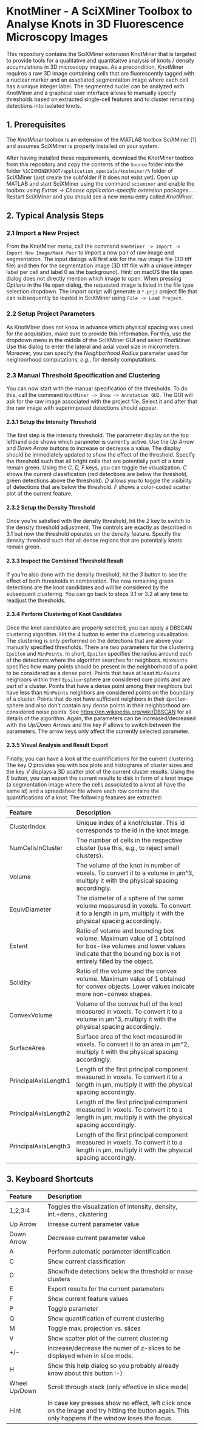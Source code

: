 # KnotMiner - A SciXMiner Toolbox to Analyse Knots in 3D Fluorescence Microscopy Images

This repository contains the SciXMiner extension KnotMiner that is targeted to provide tools for a qualitative and quantitaitve analysis of knots / density accumulations in 3D microscopy images. As a precondition, KnotMiner requires a raw 3D image containing cells that are fluorescently tagged with a nuclear marker and an assotiated segmentation image where each cell has a unique integer label. The segmented nuclei can be analyzed with KnotMiner and a graphical user interface allows to manually specify thresholds based on extracted single-cell features and to cluster remaining detections into isolated knots.

## 1. Prerequisites

The *KnotMiner* toolbox is an extension of the MATLAB toolbox SciXMiner [1] and assumes SciXMiner is properly installed on your system.

After having installed these requirements, download the *KnotMiner* toolbox from this repository and copy the contents of the `Source` folder into the folder `%SCIXMINERROOT/application_specials/knotminer/%` folder of SciXMiner (just create the subfolder if it does not exist yet). Open up MATLAB and start SciXMiner using the command `scixminer` and enable the toolbox using *Extras -> Choose application-specific extension packages...* . Restart SciXMiner and you should see a new menu entry called *KnotMiner*.

## 2. Typical Analysis Steps

### 2.1 Import a New Project
From the KnotMiner menu, call the command `KnotMiner -> Import -> Import New Image/Mask Pair` to import a new pair of raw image and segmentation. The input dialogs will first ask for the raw image file (3D tiff file) and then for the segmentation image (3D tiff file with a unique integer label per cell and label 0 as the background). Hint: on macOS the file open dialog does not directly mention which image to open. When pressing *Options* in the file open dialog, the requested image is listed in the file type selection dropdown. The import script will generate a `*.prjz` project file that can subsequently be loaded in SciXMiner using `File -> Load Project`.

### 2.2 Setup Project Parameters
As KnotMiner does not know in advance which physical spacing was used for the acquisition, make sure to provide this information. For this, use the dropdown menu in  the middle of the SciXMiner GUI and select *KnotMiner*. Use this dialog to enter the lateral and axial voxel size in micrometers. Moreover, you can specify the *Neighborhood Radius* parameter used for neighborhood computations, *e.g.*, for density computations.

### 2.3 Manual Threshold Specification and Clustering
You can now start with the manual specification of the thresholds. To do this, call the command `KnotMiner -> Show -> Annotation GUI`. The GUI will ask for the raw image associated with the project file. Select it and after that the raw image with superimposed detections should appear.

#### 2.3.1 Setup the Intensity Threshold
The first step is the intensity threshold. The parameter display on the top lefthand side shows which parameter is currently active. Use the *Up Arrow* and *Down Arrow* buttons to increase or decrease a value. The display should be immediately updated to show the effect of the threshold. Specify the threshold such that all bright cells that are potentially part of a knot remain green. Using the *C, D, F* keys, you can toggle the visualization. *C* shows the current classification (red detections are below the threshold, green detections above the threshold). *D* allows you to toggle the visibility of detections that are below the threshold. *F* shows a color-coded scatter plot of the current feature.

#### 2.3.2 Setup the Density Threshold
Once you're satisfied with the density threshold, hit the *2* key to switch to the density threshold adjustment. The controls are exactly as described in 3.1 but now the threshold operates on the density feature. Specify the density threshold such that all dense regions that are potentially knots remain green.

#### 2.3.3 Inspect the Combined Threshold Result
If you're also done with the density threshold, hit the *3* button to see the effect of both thresholds in combination. The now remaining green detections are the knot candidates and will be considered by the subsequent clustering. You can go back to steps 3.1 or 3.2 at any time to readjust the thresholds.

#### 2.3.4 Perform Clustering of Knot Candidates
Once the knot candidates are properly selected, you can apply a DBSCAN clustering algorithm. Hit the *4* button to enter the clustering visualization. The clustering is only performed on the detections that are above your manually specified thresholds. There are two parameters for the clustering `Epsilon` and `MinPoints`. In short, `Epsilon` specifies the radius arround each of the detections where the algorithm searches for neighbors. `MinPoints` specifies how many points should be present in the neighborhood of a point to be considered as a dense point. Points that have at least `MinPoints` neighbors within their `Epsilon`-sphere are considered core points and are part of a cluster. Points that have a dense point among their neighbors but have less than `MinPoints` neighbors are considered points on the boundary of a cluster. Points that do not have sufficient neighbors in their `Epsilon`-sphere and also don't contain any dense points in their neighborhood are considered noise points. See https://en.wikipedia.org/wiki/DBSCAN for all details of the algorithm. Again, the parameters can be increased/decreased with the *Up/Down Arrows* and the key *P* allows to switch between the parameters. The arrow keys only affect the currently selected parameter.

#### 2.3.5 Visual Analysis and Result Export
Finally, you can have a look at the quantifications for the current clustering. The key *Q* provides you with box plots and histograms of cluster sizes and the key *V* displays a 3D scatter plot of the current cluster results. Using the *E* button, you can export the current results to disk in form of a knot image (a segmentation image where the cells associated to a knot all have the same id) and a spreadsheet file where each row contains the quantifications of a knot. The following features are extracted:

| Feature      |  Description |
|:----------|:-------------|
| ClusterIndex | Unique index of a knot/cluster. This id corresponds to the id in the knot image. |
| NumCellsInCluster |  The number of cells in the respective cluster (use this, e.g., to reject small clusters).|
| Volume | The volume of the knot in number of voxels. To convert it to a volume in µm^3, multiply it with the physical spacing accordingly. |
|EquivDiameter | The diameter of a sphere of the same volume measuresd in voxels. To convert it to a length in µm, multiply it with the physical spacing accordingly. |
| Extent | Ratio of volume and bounding box volume. Maximum value of 1 obtained for box-like volumes and lower values indicate that the bounding box is not entirely filled by the object. |
| Solidity | Ratio of the volume and the convex volume. Maximum value of 1 obtained for convex objects. Lower values indicate more non-convex shapes. |
| ConvexVolume | Volume of the convex hull of the knot measured in voxels. To convert it to a volume in µm^3, multiply it with the physical spacing accordingly. |
| SurfaceArea | Surface area of the knot measured in voxels. To convert it to an area in µm^2, multiply it with the physical spacing accordingly. |
| PrincipalAxisLength1 | Length of the first principal component measured in voxels. To convert it to a length in µm, multiply it with the physical spacing accordingly. |
| PrincipalAxisLength2 | Length of the first principal component measured in voxels. To convert it to a length in µm, multiply it with the physical spacing accordingly. |
| PrincipalAxisLength3 | Length of the first principal component measured in voxels. To convert it to a length in µm, multiply it with the physical spacing accordingly. |



## 3. Keyboard Shortcuts

| Feature      |  Description |
|:----------|:-------------|
| 1;2;3:4 | Toggles the visualization of intensity, density, int.+dens., clustering|
| Up Arrow | Inrease current parameter value|
| Down Arrow | Decrease current parameter value|
| A | Perform automatic parameter identification|
| C | Show current classification|
| D | Show/hide detections below the threshold or noise clusters|
| E | Export results for the current parameters|
| F | Show current feature values|
| P | Toggle parameter|
| Q | Show quantification of current clustering|
| M | Toggle max. projection vs. slices|
| V | Show scatter plot of the current clustering|
| +/- | Increase/decrease the numer of z-slices to be displayed when in slice mode.|
| H | Show this help dialog so you probably already know about this button :-)|
| Wheel Up/Down | Scroll through stack (only effective in slice mode)|
| | |
| Hint | In case key presses show no effect, left click once on the image and try hitting the button again. This only happens if the window loses the focus.|
